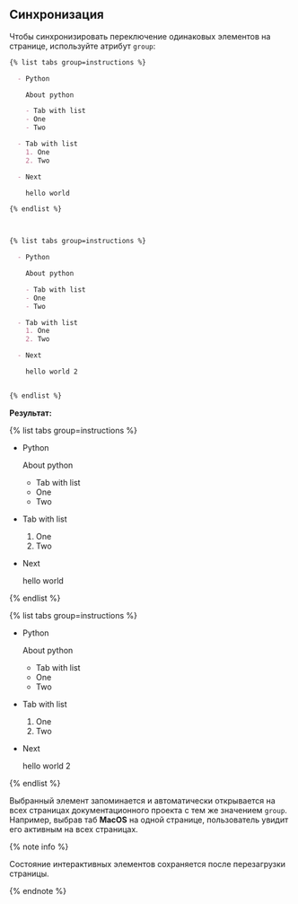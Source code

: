 ## Синхронизация

Чтобы синхронизировать переключение одинаковых элементов на странице, используйте атрибут `group`:

```markdown
{% list tabs group=instructions %}

  - Python

    About python

    - Tab with list
    - One
    - Two

  - Tab with list
    1. One
    2. Two

  - Next

    hello world

{% endlist %}



{% list tabs group=instructions %}

  - Python

    About python

    - Tab with list
    - One
    - Two

  - Tab with list
    1. One
    2. Two

  - Next

    hello world 2


{% endlist %}
```

**Результат:**

{% list tabs group=instructions %}

  - Python

    About python

    - Tab with list
    - One
    - Two


  - Tab with list

    1. One
    2. Two


  - Next

    hello world

{% endlist %}



{% list tabs group=instructions %}

  - Python

    About python

    - Tab with list
    - One
    - Two


  - Tab with list

    1. One
    2. Two

  - Next

    hello world 2

{% endlist %}

Выбранный элемент запоминается и автоматически открывается на всех страницах документационного проекта с тем же значением `group`. Например, выбрав таб **MacOS** на одной странице, пользователь увидит его активным на всех страницах.

{% note info %}

Состояние интерактивных элементов сохраняется после перезагрузки страницы.

{% endnote %}


